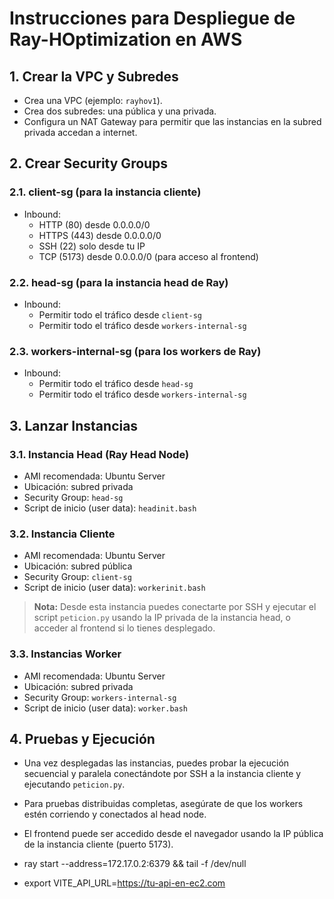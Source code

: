 # Instrucciones para Despliegue de Ray-HOptimization en AWS

## 1. Crear la VPC y Subredes
- Crea una VPC (ejemplo: `rayhov1`).
- Crea dos subredes: una pública y una privada.
- Configura un NAT Gateway para permitir que las instancias en la subred privada accedan a internet.

## 2. Crear Security Groups

### 2.1. client-sg (para la instancia cliente)
- Inbound:
  - HTTP (80) desde 0.0.0.0/0
  - HTTPS (443) desde 0.0.0.0/0
  - SSH (22) solo desde tu IP
  - TCP (5173) desde 0.0.0.0/0 (para acceso al frontend)

### 2.2. head-sg (para la instancia head de Ray)
- Inbound:
  - Permitir todo el tráfico desde `client-sg`
  - Permitir todo el tráfico desde `workers-internal-sg`

### 2.3. workers-internal-sg (para los workers de Ray)
- Inbound:
  - Permitir todo el tráfico desde `head-sg`
  - Permitir todo el tráfico desde `workers-internal-sg`

## 3. Lanzar Instancias

### 3.1. Instancia Head (Ray Head Node)
- AMI recomendada: Ubuntu Server
- Ubicación: subred privada
- Security Group: `head-sg`
- Script de inicio (user data): `headinit.bash`

### 3.2. Instancia Cliente
- AMI recomendada: Ubuntu Server
- Ubicación: subred pública
- Security Group: `client-sg`
- Script de inicio (user data): `workerinit.bash`

> **Nota:** Desde esta instancia puedes conectarte por SSH y ejecutar el script `peticion.py` usando la IP privada de la instancia head, o acceder al frontend si lo tienes desplegado.

### 3.3. Instancias Worker
- AMI recomendada: Ubuntu Server
- Ubicación: subred privada
- Security Group: `workers-internal-sg`
- Script de inicio (user data): `worker.bash`

## 4. Pruebas y Ejecución

- Una vez desplegadas las instancias, puedes probar la ejecución secuencial y paralela conectándote por SSH a la instancia cliente y ejecutando `peticion.py`.
- Para pruebas distribuidas completas, asegúrate de que los workers estén corriendo y conectados al head node.
- El frontend puede ser accedido desde el navegador usando la IP pública de la instancia cliente (puerto 5173).

- ray start --address=172.17.0.2:6379 && tail -f /dev/null
- export VITE_API_URL=https://tu-api-en-ec2.com

